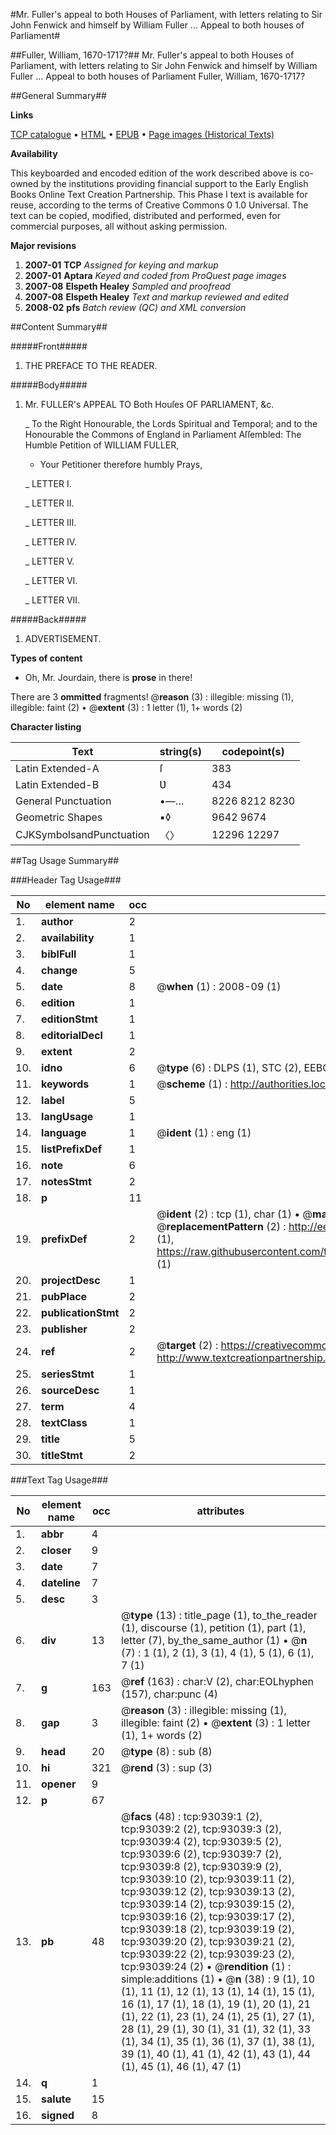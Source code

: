 #Mr. Fuller's appeal to both Houses of Parliament, with letters relating to Sir John Fenwick and himself by William Fuller ... Appeal to both houses of Parliament#

##Fuller, William, 1670-1717?##
Mr. Fuller's appeal to both Houses of Parliament, with letters relating to Sir John Fenwick and himself by William Fuller ...
Appeal to both houses of Parliament
Fuller, William, 1670-1717?

##General Summary##

**Links**

[TCP catalogue](http://www.ota.ox.ac.uk/tcp/)  • 
[HTML](http://tei.it.ox.ac.uk/tcp/Texts-HTML/free/A40/A40695.html)  • 
[EPUB](http://tei.it.ox.ac.uk/tcp/Texts-EPUB/free/A40/A40695.epub) • 
[Page images (Historical Texts)](https://data.historicaltexts.jisc.ac.uk/view?pubId=eebo-12738224e&pageId=eebo-12738224e-93039-1)

**Availability**

This keyboarded and encoded edition of the
	       work described above is co-owned by the institutions
	       providing financial support to the Early English Books
	       Online Text Creation Partnership. This Phase I text is
	       available for reuse, according to the terms of Creative
	       Commons 0 1.0 Universal. The text can be copied,
	       modified, distributed and performed, even for
	       commercial purposes, all without asking permission.

**Major revisions**

1. __2007-01__ __TCP__ *Assigned for keying and markup*
1. __2007-01__ __Aptara__ *Keyed and coded from ProQuest page images*
1. __2007-08__ __Elspeth Healey__ *Sampled and proofread*
1. __2007-08__ __Elspeth Healey__ *Text and markup reviewed and edited*
1. __2008-02__ __pfs__ *Batch review (QC) and XML conversion*

##Content Summary##

#####Front#####

1. THE
PREFACE
TO THE
READER.

#####Body#####

1. Mr. FULLER's
APPEAL
TO
Both Houſes
OF
PARLIAMENT, &c.

    _ To the Right Honourable, the
Lords Spiritual and Temporal;
and to the Honourable
the Commons of England
in Parliament Aſſembled:
The Humble Petition of
WILLIAM FULLER,

      * Your Petitioner therefore humbly Prays,

    _ LETTER I.

    _ LETTER II.

    _ LETTER III.

    _ LETTER IV.

    _ LETTER V.

    _ LETTER VI.

    _ LETTER VII.

#####Back#####

1. ADVERTISEMENT.

**Types of content**

  * Oh, Mr. Jourdain, there is **prose** in there!

There are 3 **ommitted** fragments! 
 @__reason__ (3) : illegible: missing (1), illegible: faint (2)  •  @__extent__ (3) : 1 letter (1), 1+ words (2)

**Character listing**


|Text|string(s)|codepoint(s)|
|---|---|---|
|Latin Extended-A|ſ|383|
|Latin Extended-B|Ʋ|434|
|General Punctuation|•—…|8226 8212 8230|
|Geometric Shapes|▪◊|9642 9674|
|CJKSymbolsandPunctuation|〈〉|12296 12297|

##Tag Usage Summary##

###Header Tag Usage###

|No|element name|occ|attributes|
|---|---|---|---|
|1.|__author__|2||
|2.|__availability__|1||
|3.|__biblFull__|1||
|4.|__change__|5||
|5.|__date__|8| @__when__ (1) : 2008-09 (1)|
|6.|__edition__|1||
|7.|__editionStmt__|1||
|8.|__editorialDecl__|1||
|9.|__extent__|2||
|10.|__idno__|6| @__type__ (6) : DLPS (1), STC (2), EEBO-CITATION (1), OCLC (1), VID (1)|
|11.|__keywords__|1| @__scheme__ (1) : http://authorities.loc.gov/ (1)|
|12.|__label__|5||
|13.|__langUsage__|1||
|14.|__language__|1| @__ident__ (1) : eng (1)|
|15.|__listPrefixDef__|1||
|16.|__note__|6||
|17.|__notesStmt__|2||
|18.|__p__|11||
|19.|__prefixDef__|2| @__ident__ (2) : tcp (1), char (1)  •  @__matchPattern__ (2) : ([0-9\-]+):([0-9IVX]+) (1), (.+) (1)  •  @__replacementPattern__ (2) : http://eebo.chadwyck.com/downloadtiff?vid=$1&page=$2 (1), https://raw.githubusercontent.com/textcreationpartnership/Texts/master/tcpchars.xml#$1 (1)|
|20.|__projectDesc__|1||
|21.|__pubPlace__|2||
|22.|__publicationStmt__|2||
|23.|__publisher__|2||
|24.|__ref__|2| @__target__ (2) : https://creativecommons.org/publicdomain/zero/1.0/ (1), http://www.textcreationpartnership.org/docs/. (1)|
|25.|__seriesStmt__|1||
|26.|__sourceDesc__|1||
|27.|__term__|4||
|28.|__textClass__|1||
|29.|__title__|5||
|30.|__titleStmt__|2||


###Text Tag Usage###

|No|element name|occ|attributes|
|---|---|---|---|
|1.|__abbr__|4||
|2.|__closer__|9||
|3.|__date__|7||
|4.|__dateline__|7||
|5.|__desc__|3||
|6.|__div__|13| @__type__ (13) : title_page (1), to_the_reader (1), discourse (1), petition (1), part (1), letter (7), by_the_same_author (1)  •  @__n__ (7) : 1 (1), 2 (1), 3 (1), 4 (1), 5 (1), 6 (1), 7 (1)|
|7.|__g__|163| @__ref__ (163) : char:V (2), char:EOLhyphen (157), char:punc (4)|
|8.|__gap__|3| @__reason__ (3) : illegible: missing (1), illegible: faint (2)  •  @__extent__ (3) : 1 letter (1), 1+ words (2)|
|9.|__head__|20| @__type__ (8) : sub (8)|
|10.|__hi__|321| @__rend__ (3) : sup (3)|
|11.|__opener__|9||
|12.|__p__|67||
|13.|__pb__|48| @__facs__ (48) : tcp:93039:1 (2), tcp:93039:2 (2), tcp:93039:3 (2), tcp:93039:4 (2), tcp:93039:5 (2), tcp:93039:6 (2), tcp:93039:7 (2), tcp:93039:8 (2), tcp:93039:9 (2), tcp:93039:10 (2), tcp:93039:11 (2), tcp:93039:12 (2), tcp:93039:13 (2), tcp:93039:14 (2), tcp:93039:15 (2), tcp:93039:16 (2), tcp:93039:17 (2), tcp:93039:18 (2), tcp:93039:19 (2), tcp:93039:20 (2), tcp:93039:21 (2), tcp:93039:22 (2), tcp:93039:23 (2), tcp:93039:24 (2)  •  @__rendition__ (1) : simple:additions (1)  •  @__n__ (38) : 9 (1), 10 (1), 11 (1), 12 (1), 13 (1), 14 (1), 15 (1), 16 (1), 17 (1), 18 (1), 19 (1), 20 (1), 21 (1), 22 (1), 23 (1), 24 (1), 25 (1), 27 (1), 28 (1), 29 (1), 30 (1), 31 (1), 32 (1), 33 (1), 34 (1), 35 (1), 36 (1), 37 (1), 38 (1), 39 (1), 40 (1), 41 (1), 42 (1), 43 (1), 44 (1), 45 (1), 46 (1), 47 (1)|
|14.|__q__|1||
|15.|__salute__|15||
|16.|__signed__|8||
